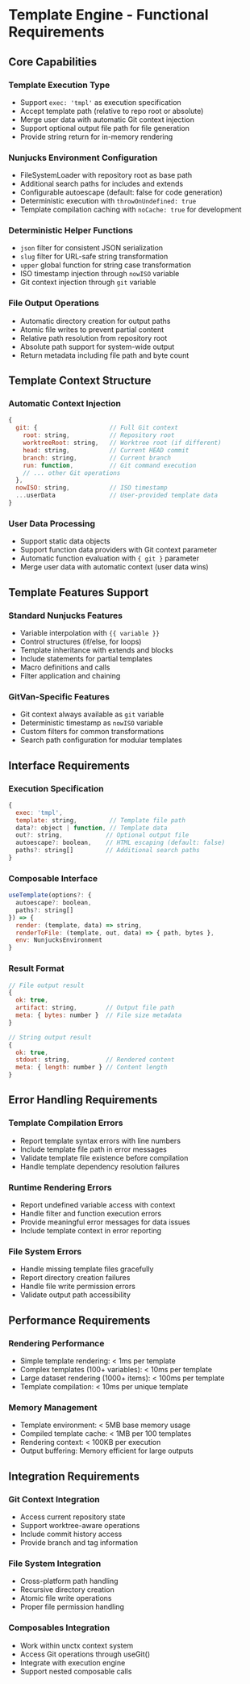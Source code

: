 # Template Engine - Functional Requirements

## Core Capabilities

### Template Execution Type
- Support `exec: 'tmpl'` as execution specification
- Accept template path (relative to repo root or absolute)
- Merge user data with automatic Git context injection
- Support optional output file path for file generation
- Provide string return for in-memory rendering

### Nunjucks Environment Configuration
- FileSystemLoader with repository root as base path
- Additional search paths for includes and extends
- Configurable autoescape (default: false for code generation)
- Deterministic execution with `throwOnUndefined: true`
- Template compilation caching with `noCache: true` for development

### Deterministic Helper Functions
- `json` filter for consistent JSON serialization
- `slug` filter for URL-safe string transformation
- `upper` global function for string case transformation
- ISO timestamp injection through `nowISO` variable
- Git context injection through `git` variable

### File Output Operations
- Automatic directory creation for output paths
- Atomic file writes to prevent partial content
- Relative path resolution from repository root
- Absolute path support for system-wide output
- Return metadata including file path and byte count

## Template Context Structure

### Automatic Context Injection
```javascript
{
  git: {                    // Full Git context
    root: string,           // Repository root
    worktreeRoot: string,   // Worktree root (if different)
    head: string,           // Current HEAD commit
    branch: string,         // Current branch
    run: function,          // Git command execution
    // ... other Git operations
  },
  nowISO: string,           // ISO timestamp
  ...userData               // User-provided template data
}
```

### User Data Processing
- Support static data objects
- Support function data providers with Git context parameter
- Automatic function evaluation with `{ git }` parameter
- Merge user data with automatic context (user data wins)

## Template Features Support

### Standard Nunjucks Features
- Variable interpolation with `{{ variable }}`
- Control structures (if/else, for loops)
- Template inheritance with extends and blocks
- Include statements for partial templates
- Macro definitions and calls
- Filter application and chaining

### GitVan-Specific Features
- Git context always available as `git` variable
- Deterministic timestamp as `nowISO` variable
- Custom filters for common transformations
- Search path configuration for modular templates

## Interface Requirements

### Execution Specification
```javascript
{
  exec: 'tmpl',
  template: string,         // Template file path
  data?: object | function, // Template data
  out?: string,            // Optional output file
  autoescape?: boolean,    // HTML escaping (default: false)
  paths?: string[]         // Additional search paths
}
```

### Composable Interface
```javascript
useTemplate(options?: {
  autoescape?: boolean,
  paths?: string[]
}) => {
  render: (template, data) => string,
  renderToFile: (template, out, data) => { path, bytes },
  env: NunjucksEnvironment
}
```

### Result Format
```javascript
// File output result
{
  ok: true,
  artifact: string,        // Output file path
  meta: { bytes: number }  // File size metadata
}

// String output result
{
  ok: true,
  stdout: string,          // Rendered content
  meta: { length: number } // Content length
}
```

## Error Handling Requirements

### Template Compilation Errors
- Report template syntax errors with line numbers
- Include template file path in error messages
- Validate template file existence before compilation
- Handle template dependency resolution failures

### Runtime Rendering Errors
- Report undefined variable access with context
- Handle filter and function execution errors
- Provide meaningful error messages for data issues
- Include template context in error reporting

### File System Errors
- Handle missing template files gracefully
- Report directory creation failures
- Handle file write permission errors
- Validate output path accessibility

## Performance Requirements

### Rendering Performance
- Simple template rendering: < 1ms per template
- Complex templates (100+ variables): < 10ms per template
- Large dataset rendering (1000+ items): < 100ms per template
- Template compilation: < 10ms per unique template

### Memory Management
- Template environment: < 5MB base memory usage
- Compiled template cache: < 1MB per 100 templates
- Rendering context: < 100KB per execution
- Output buffering: Memory efficient for large outputs

## Integration Requirements

### Git Context Integration
- Access current repository state
- Support worktree-aware operations
- Include commit history access
- Provide branch and tag information

### File System Integration
- Cross-platform path handling
- Recursive directory creation
- Atomic file write operations
- Proper file permission handling

### Composables Integration
- Work within unctx context system
- Access Git operations through useGit()
- Integrate with execution engine
- Support nested composable calls